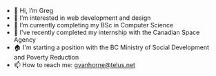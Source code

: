 - 👋 Hi, I’m Greg
- 👀 I’m interested in web development and design
- 🌱 I’m currently completing my BSc in Computer Science
- 🚀 I've recently completed my internship with the Canadian Space Agency
- 🏠 I'm starting a position with the BC Ministry of Social Development and Poverty Reduction
- 📫 How to reach me: gvanhorne@telus.net
